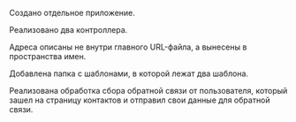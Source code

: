 Создано отдельное приложение.

Реализовано два контроллера.

Адреса описаны не внутри главного URL-файла, а вынесены в пространства имен.

Добавлена папка с шаблонами, в которой лежат два шаблона.

Реализована обработка сбора обратной связи от пользователя, который зашел на страницу контактов и отправил свои данные для обратной связи.

